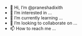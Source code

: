 - 👋 Hi, I’m @praneshadixith
- 👀 I’m interested in ...
- 🌱 I’m currently learning ...
- 💞️ I’m looking to collaborate on ...
- 📫 How to reach me ...

<!---
praneshadixith/pranesahdixith is a ✨ special ✨ repository because its `README.md` (this file) appears on your GitHub profile.
You can click the Preview link to take a look at your changes.
--->
